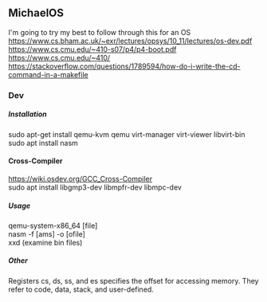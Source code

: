## MichaelOS
I'm going to try my best to follow through this for an OS <br/>
https://www.cs.bham.ac.uk/~exr/lectures/opsys/10_11/lectures/os-dev.pdf <br/>
https://www.cs.cmu.edu/~410-s07/p4/p4-boot.pdf <br/>
https://www.cs.cmu.edu/~410/
https://stackoverflow.com/questions/1789594/how-do-i-write-the-cd-command-in-a-makefile

### Dev
##### Installation
sudo apt-get install qemu-kvm qemu virt-manager virt-viewer libvirt-bin <br/>
sudo apt install nasm

#### Cross-Compiler
https://wiki.osdev.org/GCC_Cross-Compiler <br/>
sudo apt install libgmp3-dev libmpfr-dev libmpc-dev <br/>


##### Usage
qemu-system-x86\_64 [file] <br/>
nasm -f [ams] -o [ofile] <br/>
xxd (examine bin files) <br/>

##### Other
Registers cs, ds, ss, and es specifies the offset for accessing memory. They refer to 
code, data, stack, and user-defined. 

